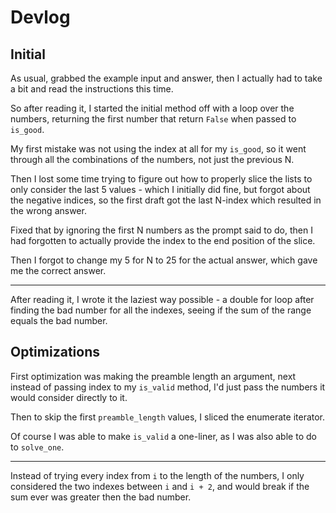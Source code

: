# Devlog

## Initial

As usual, grabbed the example input and answer, then I actually had to take a bit and read the instructions this time.

So after reading it, I started the initial method off with a loop over the numbers, returning the first number that return `False` when passed to `is_good`.

My first mistake was not using the index at all for my `is_good`, so it went through all the combinations of the numbers, not just the previous N.

Then I lost some time trying to figure out how to properly slice the lists to only consider the last 5 values - which I initially did fine, but forgot about the negative indices, so the first draft got the last N-index which resulted in the wrong answer.

Fixed that by ignoring the first N numbers as the prompt said to do, then I had forgotten to actually provide the index to the end position of the slice.

Then I forgot to change my 5 for N to 25 for the actual answer, which gave me the correct answer.

***

After reading it, I wrote it the laziest way possible - a double for loop after finding the bad number for all the indexes, seeing if the sum of the range equals the bad number.

## Optimizations

First optimization was making the preamble length an argument, next instead of passing index to my `is_valid` method, I'd just pass the numbers it would consider directly to it.

Then to skip the first `preamble_length` values, I sliced the enumerate iterator.

Of course I was able to make `is_valid` a one-liner, as I was also able to do to `solve_one`.

***

Instead of trying every index from `i` to the length of the numbers, I only considered the two indexes between `i` and `i + 2`, and would break if the sum ever was greater then the bad number.
